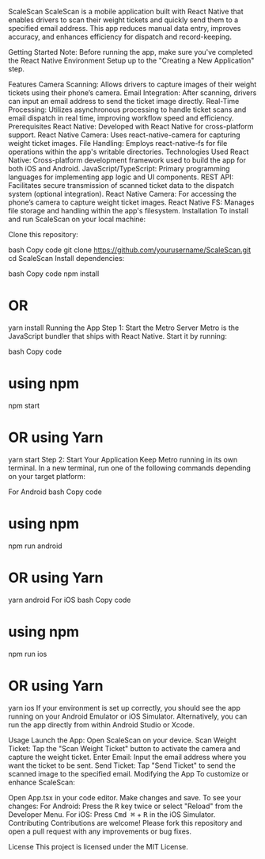 ScaleScan
ScaleScan is a mobile application built with React Native that enables drivers to scan their weight tickets and quickly send them to a specified email address. This app reduces manual data entry, improves accuracy, and enhances efficiency for dispatch and record-keeping.

Getting Started
Note: Before running the app, make sure you've completed the React Native Environment Setup up to the "Creating a New Application" step.

Features
Camera Scanning: Allows drivers to capture images of their weight tickets using their phone’s camera.
Email Integration: After scanning, drivers can input an email address to send the ticket image directly.
Real-Time Processing: Utilizes asynchronous processing to handle ticket scans and email dispatch in real time, improving workflow speed and efficiency.
Prerequisites
React Native: Developed with React Native for cross-platform support.
React Native Camera: Uses react-native-camera for capturing weight ticket images.
File Handling: Employs react-native-fs for file operations within the app's writable directories.
Technologies Used
React Native: Cross-platform development framework used to build the app for both iOS and Android.
JavaScript/TypeScript: Primary programming languages for implementing app logic and UI components.
REST API: Facilitates secure transmission of scanned ticket data to the dispatch system (optional integration).
React Native Camera: For accessing the phone’s camera to capture weight ticket images.
React Native FS: Manages file storage and handling within the app's filesystem.
Installation
To install and run ScaleScan on your local machine:

Clone this repository:

bash
Copy code
git clone https://github.com/yourusername/ScaleScan.git
cd ScaleScan
Install dependencies:

bash
Copy code
npm install
# OR
yarn install
Running the App
Step 1: Start the Metro Server
Metro is the JavaScript bundler that ships with React Native. Start it by running:

bash
Copy code
# using npm
npm start

# OR using Yarn
yarn start
Step 2: Start Your Application
Keep Metro running in its own terminal. In a new terminal, run one of the following commands depending on your target platform:

For Android
bash
Copy code
# using npm
npm run android

# OR using Yarn
yarn android
For iOS
bash
Copy code
# using npm
npm run ios

# OR using Yarn
yarn ios
If your environment is set up correctly, you should see the app running on your Android Emulator or iOS Simulator. Alternatively, you can run the app directly from within Android Studio or Xcode.

Usage
Launch the App: Open ScaleScan on your device.
Scan Weight Ticket: Tap the "Scan Weight Ticket" button to activate the camera and capture the weight ticket.
Enter Email: Input the email address where you want the ticket to be sent.
Send Ticket: Tap "Send Ticket" to send the scanned image to the specified email.
Modifying the App
To customize or enhance ScaleScan:

Open App.tsx in your code editor.
Make changes and save. To see your changes:
For Android: Press the <kbd>R</kbd> key twice or select "Reload" from the Developer Menu.
For iOS: Press <kbd>Cmd ⌘</kbd> + <kbd>R</kbd> in the iOS Simulator.
Contributing
Contributions are welcome! Please fork this repository and open a pull request with any improvements or bug fixes.

License
This project is licensed under the MIT License.
